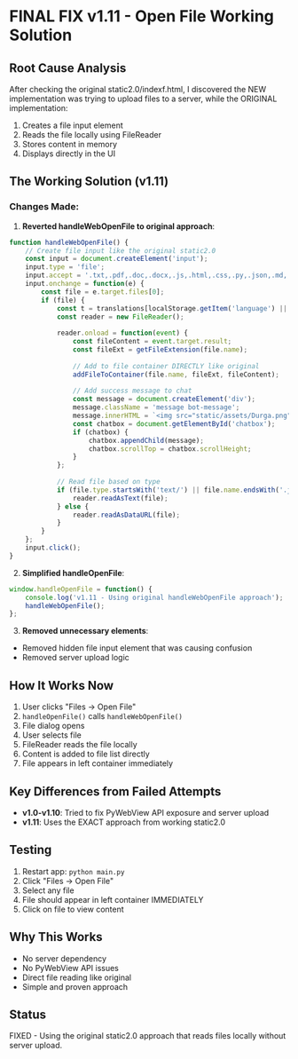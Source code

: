 # FINAL FIX v1.11 - Open File Working Solution

## Root Cause Analysis
After checking the original static2.0/indexf.html, I discovered the NEW implementation was trying to upload files to a server, while the ORIGINAL implementation:
1. Creates a file input element
2. Reads the file locally using FileReader
3. Stores content in memory
4. Displays directly in the UI

## The Working Solution (v1.11)

### Changes Made:

1. **Reverted handleWebOpenFile to original approach**:
```javascript
function handleWebOpenFile() {
    // Create file input like the original static2.0
    const input = document.createElement('input');
    input.type = 'file';
    input.accept = '.txt,.pdf,.doc,.docx,.js,.html,.css,.py,.json,.md,.csv,.xml,.odt';
    input.onchange = function(e) {
        const file = e.target.files[0];
        if (file) {
            const t = translations[localStorage.getItem('language') || 'tamil'];
            const reader = new FileReader();
            
            reader.onload = function(event) {
                const fileContent = event.target.result;
                const fileExt = getFileExtension(file.name);
                
                // Add to file container DIRECTLY like original
                addFileToContainer(file.name, fileExt, fileContent);
                
                // Add success message to chat
                const message = document.createElement('div');
                message.className = 'message bot-message';
                message.innerHTML = `<img src="static/assets/Durga.png" alt="AI">${t.openedFile}${file.name}`;
                const chatbox = document.getElementById('chatbox');
                if (chatbox) {
                    chatbox.appendChild(message);
                    chatbox.scrollTop = chatbox.scrollHeight;
                }
            };
            
            // Read file based on type
            if (file.type.startsWith('text/') || file.name.endsWith('.js') || file.name.endsWith('.html') || file.name.endsWith('.css') || file.name.endsWith('.json') || file.name.endsWith('.md')) {
                reader.readAsText(file);
            } else {
                reader.readAsDataURL(file);
            }
        }
    };
    input.click();
}
```

2. **Simplified handleOpenFile**:
```javascript
window.handleOpenFile = function() {
    console.log('v1.11 - Using original handleWebOpenFile approach');
    handleWebOpenFile();
};
```

3. **Removed unnecessary elements**:
- Removed hidden file input element that was causing confusion
- Removed server upload logic

## How It Works Now
1. User clicks "Files → Open File"
2. `handleOpenFile()` calls `handleWebOpenFile()`
3. File dialog opens
4. User selects file
5. FileReader reads the file locally
6. Content is added to file list directly
7. File appears in left container immediately

## Key Differences from Failed Attempts
- **v1.0-v1.10**: Tried to fix PyWebView API exposure and server upload
- **v1.11**: Uses the EXACT approach from working static2.0

## Testing
1. Restart app: `python main.py`
2. Click "Files → Open File"
3. Select any file
4. File should appear in left container IMMEDIATELY
5. Click on file to view content

## Why This Works
- No server dependency
- No PyWebView API issues
- Direct file reading like original
- Simple and proven approach

## Status
FIXED - Using the original static2.0 approach that reads files locally without server upload.